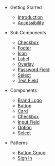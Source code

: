 <!-- 
type: nav
 -->

+ Getting Started
  * [Introduction](./)
  - [Accessibility](./accessibility/overview)

+ Sub Components
  - [Checkbox](./components/sub-checkbox)
  - [Footer](./components/sub-footer)
  - [Icon](./components/sub-icon)
  - [Label](./components/sub-label)
  - [Overlay](./components/sub-overlay)
  - [Password Field](./components/sub-password-field)
  - [Select](./components/sub-select)
  - [Text Field](./components/sub-text-field)

+ Components
  - [Brand Logo](./components/brand-logo)
  - [Button](./components/button)
  - [Card](./components/card)
  - [Checkbox](./components/checkbox)
  - [Input Field](./components/input-field)
  - [Option](./components/option)
  - [Select](./components/select)

+ Patterns
  - [Button Group](./patterns/button-group)
  - [Sign In](./patterns/sign-in)
